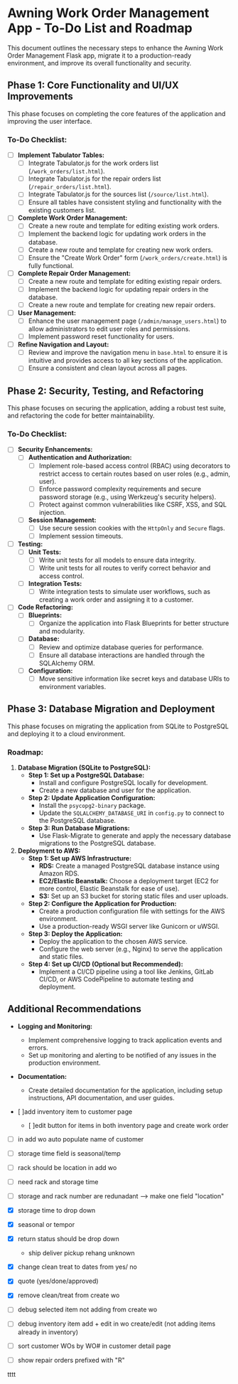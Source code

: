 # Awning Work Order Management App - To-Do List and Roadmap

This document outlines the necessary steps to enhance the Awning Work Order Management Flask app, migrate it to a production-ready environment, and improve its overall functionality and security.

## Phase 1: Core Functionality and UI/UX Improvements

This phase focuses on completing the core features of the application and improving the user interface.

### To-Do Checklist:

- [ ] **Implement Tabulator Tables:**
    - [ ] Integrate Tabulator.js for the work orders list (`/work_orders/list.html`).
    - [ ] Integrate Tabulator.js for the repair orders list (`/repair_orders/list.html`).
    - [ ] Integrate Tabulator.js for the sources list (`/source/list.html`).
    - [ ] Ensure all tables have consistent styling and functionality with the existing customers list.
- [ ] **Complete Work Order Management:**
    - [ ] Create a new route and template for editing existing work orders.
    - [ ] Implement the backend logic for updating work orders in the database.
    - [ ] Create a new route and template for creating new work orders.
    - [ ] Ensure the "Create Work Order" form (`/work_orders/create.html`) is fully functional.
- [ ] **Complete Repair Order Management:**
    - [ ] Create a new route and template for editing existing repair orders.
    - [ ] Implement the backend logic for updating repair orders in the database.
    - [ ] Create a new route and template for creating new repair orders.
- [ ] **User Management:**
    - [ ] Enhance the user management page (`/admin/manage_users.html`) to allow administrators to edit user roles and permissions.
    - [ ] Implement password reset functionality for users.
- [ ] **Refine Navigation and Layout:**
    - [ ] Review and improve the navigation menu in `base.html` to ensure it is intuitive and provides access to all key sections of the application.
    - [ ] Ensure a consistent and clean layout across all pages.

## Phase 2: Security, Testing, and Refactoring

This phase focuses on securing the application, adding a robust test suite, and refactoring the code for better maintainability.

### To-Do Checklist:

- [ ] **Security Enhancements:**
    - [ ] **Authentication and Authorization:**
        - [ ] Implement role-based access control (RBAC) using decorators to restrict access to certain routes based on user roles (e.g., admin, user).
        - [ ] Enforce password complexity requirements and secure password storage (e.g., using Werkzeug's security helpers).
        - [ ] Protect against common vulnerabilities like CSRF, XSS, and SQL injection.
    - [ ] **Session Management:**
        - [ ] Use secure session cookies with the `HttpOnly` and `Secure` flags.
        - [ ] Implement session timeouts.
- [ ] **Testing:**
    - [ ] **Unit Tests:**
        - [ ] Write unit tests for all models to ensure data integrity.
        - [ ] Write unit tests for all routes to verify correct behavior and access control.
    - [ ] **Integration Tests:**
        - [ ] Write integration tests to simulate user workflows, such as creating a work order and assigning it to a customer.
- [ ] **Code Refactoring:**
    - [ ] **Blueprints:**
        - [ ] Organize the application into Flask Blueprints for better structure and modularity.
    - [ ] **Database:**
        - [ ] Review and optimize database queries for performance.
        - [ ] Ensure all database interactions are handled through the SQLAlchemy ORM.
    - [ ] **Configuration:**
        - [ ] Move sensitive information like secret keys and database URIs to environment variables.

## Phase 3: Database Migration and Deployment

This phase focuses on migrating the application from SQLite to PostgreSQL and deploying it to a cloud environment.

### Roadmap:

1.  **Database Migration (SQLite to PostgreSQL):**
    - **Step 1: Set up a PostgreSQL Database:**
        - Install and configure PostgreSQL locally for development.
        - Create a new database and user for the application.
    - **Step 2: Update Application Configuration:**
        - Install the `psycopg2-binary` package.
        - Update the `SQLALCHEMY_DATABASE_URI` in `config.py` to connect to the PostgreSQL database.
    - **Step 3: Run Database Migrations:**
        - Use Flask-Migrate to generate and apply the necessary database migrations to the PostgreSQL database.
2.  **Deployment to AWS:**
    - **Step 1: Set up AWS Infrastructure:**
        - **RDS:** Create a managed PostgreSQL database instance using Amazon RDS.
        - **EC2/Elastic Beanstalk:** Choose a deployment target (EC2 for more control, Elastic Beanstalk for ease of use).
        - **S3:** Set up an S3 bucket for storing static files and user uploads.
    - **Step 2: Configure the Application for Production:**
        - Create a production configuration file with settings for the AWS environment.
        - Use a production-ready WSGI server like Gunicorn or uWSGI.
    - **Step 3: Deploy the Application:**
        - Deploy the application to the chosen AWS service.
        - Configure the web server (e.g., Nginx) to serve the application and static files.
    - **Step 4: Set up CI/CD (Optional but Recommended):**
        - Implement a CI/CD pipeline using a tool like Jenkins, GitLab CI/CD, or AWS CodePipeline to automate testing and deployment.

## Additional Recommendations

- **Logging and Monitoring:**
    - Implement comprehensive logging to track application events and errors.
    - Set up monitoring and alerting to be notified of any issues in the production environment.
- **Documentation:**
    - Create detailed documentation for the application, including setup instructions, API documentation, and user guides.


- [ ]add inventory item to customer page
    - [ ]edit button for items in both inventory page and create work order

- [ ] in add wo auto populate name of customer
- [ ] storage time field is seasonal/temp 

- [ ] rack should be location in add wo 
 
- [ ] need rack and storage time

- [ ] storage and rack number are redunadant --> make one field "location"

- [x] storage time to drop down
 - [x] seasonal or tempor


- [x] return status should be drop down
    - ship deliver pickup rehang unknown 

- [x] change clean treat to dates from yes/ no
- [x] quote (yes/done/approved)

- [x] remove clean/treat from create wo

- [ ] debug selected item not adding from create wo

- [ ] debug inventory item add + edit in wo create/edit (not adding items already in inventory)

- [ ] sort customer WOs by WO# in customer detail page

- [ ] show repair orders prefixed with "R"

tttt